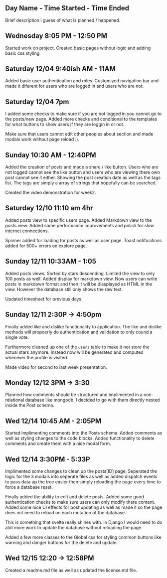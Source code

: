 ## Day Name - Time Started - Time Ended

Brief description i guess of what is planned / happened.

## Wednesday 8:05 PM - 12:50 PM

Started work on project. Created basic pages without logic and adding basic css
styling

## Saturday 12/04 9:40ish AM - 11AM

Added basic user authentication and roles. Customized navigation bar and made it
diferent for users who are logged in and users who are not.

## Saturday 12/04 7pm

I added some checks to make sure if you are not logged in you cannot go to the
posts/new page. Added more checks and conditional to the templates for what
buttons to show users if they are loggin in or not.

Make sure that users cannot edit other peoples about section and made modals
work without page reload :).

## Sunday 10:30 AM - 12:40PM

Added the creation of posts and made a share / like button. Users who are not
logged cannot see the like button and users who are viewing there own post
cannot see it either. Showing the post creation date as well as the tags list.
The tags are simply a array of strings that hopefully can be searched.

Created the video demonstration for week2.

## Saturday 12/10 11:10 am 4hr

Added posts view to specific users page. Added Markdown view to the posts view.
Added some performance improvements and polish for slow internet connections.

Spinner added for loading for posts as well as user page. Toast notifications
added for 500+ errors on explore page.

## Sunday 12/11 10:33AM - 1:05

Added posts views. Sorted by stars descending. Limited the view to only 100
posts as well. Added display for markdown view. Now users can write posts in
markdown format and then it will be diasplayed as HTML in the view. However the
database still only shows the raw text.

Updated timesheet for previous days.

## Sunday 12/11 2:30P -> 4:50pm

Finally added like and dislike functionality to application. The like and
dislike methods will propoerly do authentication and validation to only cound a
single vote.

Furthermore cleaned up one of the `users` table to make it not store the actual
stars anymore. Instead now will be generated and computed whenever the profile
is visited.

Made video for second to last week presentation.

## Monday 12/12 3PM -> 3:30

Planned how comments should be structured and implimented in a non-relational
database like mongodb. I decided to go with them directly nested inside the Post
schema.

## Wed 12/14 10:45 AM - 2:05PM

Started implimenting comments into the Posts schema. Added comments as well as
styling changes to the code blocks. Added functionality to delete comments and
create them with a nice modal form.

## Wed 12/14 3:30PM - 5:33P

Implimented some changes to clean up the posts[ID] page. Seperated the logic for
the 3 modals into seperate files as well as added dispatch events to pass data
up the tree easier then simply reloading the page every time to force a database
reset.

Finally added the ability to edit and delete posts. Added some good
authentication checks to make sure users can only modify there content. Added
some nice UI effects for post updating as well as made it so the page does not
need to reload on each mutation of the database.

This is something that svelte really shines with. In Django I would need to do
alot more work to update the database without reloading the page.

Added a few more classes to the Global css for styling common buttons like
warning and danger buttons for the delete and update.

## Wed 12/15 12:20 -> 12:58PM

Created a readme.md file as well as updated the license.md file.
